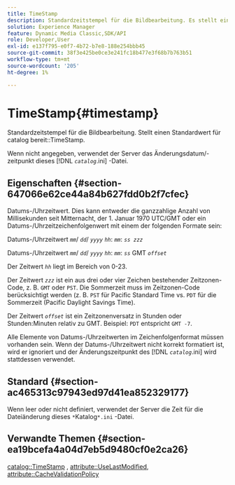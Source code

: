 ```yaml
---
title: TimeStamp
description: Standardzeitstempel für die Bildbearbeitung. Es stellt einen Standardwert für den Katalog TimeStamp bereit.
solution: Experience Manager
feature: Dynamic Media Classic,SDK/API
role: Developer,User
exl-id: e137f795-e0f7-4b72-b7e8-188e254bbb45
source-git-commit: 38f3e425be0ce3e241fc18b477e3f68b7b763b51
workflow-type: tm+mt
source-wordcount: '205'
ht-degree: 1%

---
```


# TimeStamp{#timestamp}

Standardzeitstempel für die Bildbearbeitung. Stellt einen Standardwert für catalog bereit::TimeStamp.

Wenn nicht angegeben, verwendet der Server das Änderungsdatum/-zeitpunkt dieses [!DNL *`catalog`*.ini] -Datei.

## Eigenschaften {#section-647066e62ce44a84b627fdd0b2f7cfec}

Datums-/Uhrzeitwert. Dies kann entweder die ganzzahlige Anzahl von Millisekunden seit Mitternacht, der 1. Januar 1970 UTC/GMT oder ein Datums-/Uhrzeitzeichenfolgenwert mit einem der folgenden Formate sein:

Datums-/Uhrzeitwert *`mm`*/ *`dd`*/ *`yyyy`* *`hh`*: *`mm`*: *`ss zzz`*

Datums-/Uhrzeitwert *`mm`*/ *`dd`*/ *`yyyy`* *`hh`*: *`mm`*: *`ss`* GMT *`offset`*

Der Zeitwert *`hh`* liegt im Bereich von 0-23.

Der Zeitwert *`zzz`* ist ein aus drei oder vier Zeichen bestehender Zeitzonen-Code, z. B. `GMT` oder `PST`. Die Sommerzeit muss im Zeitzonen-Code berücksichtigt werden (z. B. `PST` für Pacific Standard Time vs. `PDT` für die Sommerzeit (Pacific Daylight Savings Time).

Der Zeitwert *`offset`* ist ein Zeitzonenversatz in Stunden oder Stunden:Minuten relativ zu GMT. Beispiel: `PDT` entspricht `GMT -7`.

Alle Elemente von Datums-/Uhrzeitwerten im Zeichenfolgenformat müssen vorhanden sein. Wenn der Datums-/Uhrzeitwert nicht korrekt formatiert ist, wird er ignoriert und der Änderungszeitpunkt des [!DNL *`catalog`*.ini] wird stattdessen verwendet.

## Standard {#section-ac465313c97943ed97d41ea852329177}

Wenn leer oder nicht definiert, verwendet der Server die Zeit für die Dateiänderung dieses `*`Katalog`*.ini` -Datei.

## Verwandte Themen {#section-ea19bcefa4a04d7eb5d9480cf0e2ca26}

[catalog::TimeStamp](../../../../../is-api/image-catalog/image-serving-api-ref/c-image-catalog-reference/c-image-svg-data-reference/c-image-data-reference/r-timestamp-cat.md#reference-59a27b72f4cb4a53a3baba83214c4ded) , [attribute::UseLastModified](../../../../../is-api/image-catalog/image-serving-api-ref/c-image-catalog-reference/c-attributes-reference/r-uselastmodified.md#reference-73ecc421e6864a38aec5a4775f06b8e8), [attribute::CacheValidationPolicy](../../../../../is-api/image-catalog/image-serving-api-ref/c-image-catalog-reference/c-attributes-reference/r-cachevalidationpolicy.md#reference-e55e52fd749041718a9af69fa2027b57)
